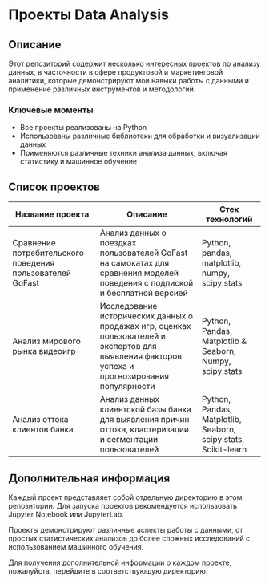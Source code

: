 # Проекты Data Analysis

## Описание

Этот репозиторий содержит несколько интересных проектов по анализу данных, в часточности в сфере продуктовой и маркетинговой аналитики, которые демонстрируют мои навыки работы с данными и применение различных инструментов и методологий.

### Ключевые моменты

- Все проекты реализованы на Python
- Использованы различные библиотеки для обработки и визуализации данных
- Применяются различные техники анализа данных, включая статистику и машинное обучение

## Список проектов

| Название проекта | Описание | Стек технологий |
|-------------------|----------|----------------|
| Сравнение потребительского поведения пользователей GoFast | Анализ данных о поездках пользователей GoFast на самокатах для сравнения моделей поведения с подпиской и бесплатной версией | Python, pandas, matplotlib, numpy, scipy.stats |
| Анализ мирового рынка видеоигр | Исследование исторических данных о продажах игр, оценках пользователей и экспертов для выявления факторов успеха и прогнозирования популярности | Python, Pandas, Matplotlib & Seaborn, Numpy, scipy.stats |
| Анализ оттока клиентов банка | Анализ данных клиентской базы банка для выявления причин оттока, кластеризации и сегментации пользователей | Python, Pandas, Matplotlib, Seaborn, scipy.stats, Scikit-learn |

## Дополнительная информация

Каждый проект представляет собой отдельную директорию в этом репозитории. Для запуска проектов рекомендуется использовать Jupyter Notebook или JupyterLab.

Проекты демонстрируют различные аспекты работы с данными, от простых статистических анализов до более сложных исследований с использованием машинного обучения.

Для получения дополнительной информации о каждом проекте, пожалуйста, перейдите в соответствующую директорию.
